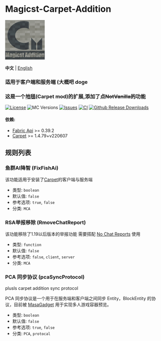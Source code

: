 # Magicst-Carpet-Addition

<img alt="icon" src="./src/main/resources/assets/icon.png" width=128 height=128/>

**中文** | [English](./README_EN.md)
### 适用于客户端和服务端 (大概吧 doge
### 这是一个[地毯](https://github.com/gnembon/fabric-carpet)(Carpet mod)的扩展,添加了点~~NotVanilla的~~功能
[![License](https://img.shields.io/github/license/MagicstMagoo/Magicst-Carpet-Addition?style=flat-square)](https://www.gnu.org/licenses/gpl-3.0.en.html)
![MC Versions](https://img.shields.io/badge/For%20MC-1.19.x-red?style=flat-square)
[![Issues](https://img.shields.io/github/issues/MagicstMagoo/Magicst-Carpet-Addition?style=flat-square)](https://github.com/MagicstMagoo/Magicst-Carpet-Addition/issues)
[![CI](https://img.shields.io/github/workflow/status/MagicstMagoo/Magicst-Carpet-Addition/build?label=Build&style=flat-square)](https://github.com/MagicstMagoo/Magicst-carpet-addition/.github/workflows/build.yml)
[![Github Release Downloads](https://img.shields.io/github/downloads/MagicstMagoo/Magicst-Carpet-Addition/total?label=Github%20Release%20Downloads&style=flat-square)](https://github.com/MagicstMagoo/Magicst-Carpet-Additon/releases)

#### 依赖:
- [Fabric Api](https://github.com/FabricMC/fabric) >= 0.39.2
- [Carpet](https://github.com/gnembon/fabric-carpet) >= 1.4.79+v220607

## 规则列表

### 鱼群AI降智 (FixFishAi)

该功能适用于安装了[Carpet](https://github.com/gnembon/fabric-carpet)的客户端与服务端

- 类型: `boolean`
- 默认值: `false`
- 参考选项: `true`, `false`
- 分类: `MCA`

### RSA举报移除 (RmoveChatReport)

该功能移除了1.19以后版本的举报功能 需要搭配 [No Chat Reports](https://github.com/Aizistral-Studios/No-Chat-Reports) 使用
- 类型: `function`
- 默认值: `false`
- 参考选项: `false`, `client`, `server`
- 分类: `MCA`

### PCA 同步协议 (pcaSyncProtocol)

plusls carpet addition sync protocol

PCA 同步协议是一个用于在服务端和客户端之间同步 Entity，BlockEntity 的协议，目前被 [MasaGadget](https://github.com/plusls/MasaGadget) 用于实现多人游戏容器预览。

- 类型: `boolean`
- 默认值: `false`
- 参考选项: `true`, `false`
- 分类: `PCA`, `protocal`
